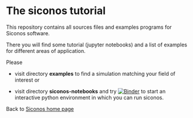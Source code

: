 # The siconos tutorial

This repository contains all sources files and examples programs for Siconos software.


There you will find some tutorial (jupyter notebooks) 
and a list of examples for different areas of application.


Please 

- visit directory **examples** to find a simulation matching your field of interest or

- visit directory **siconos-notebooks** and 
try [![Binder](https://mybinder.org/badge_logo.svg)](https://mybinder.org/v2/git/https%3A%2F%2Fgricad-gitlab.univ-grenoble-alpes.fr%2Fnonsmooth%2Fsiconos-tutorials.git/master?filepath=siconos-notebooks%2Findex.ipynb)
 to start an interactive python environment in which you can run siconos.
 
Back to [Siconos home page](https://nonsmooth.gricad-pages.univ-grenoble-alpes.fr/siconos/index.html)
